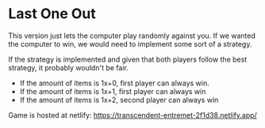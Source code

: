 # Last One Out

This version just lets the computer play randomly against you. If we wanted the computer to win, we would need to implement some sort of a strategy.

If the strategy is implemented and given that both players follow the best strategy, it probably wouldn't be fair.
- If the amount of items is 1x+0, first player can always win.
- If the amount of items is 1x+1, first player can always win
- If the amount of items is 1x+2, second player can always win

Game is hosted at netlify: https://transcendent-entremet-2f1d38.netlify.app/
